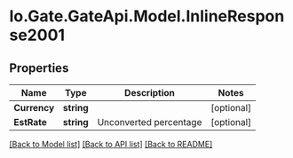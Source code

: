 
# Io.Gate.GateApi.Model.InlineResponse2001

## Properties

Name | Type | Description | Notes
------------ | ------------- | ------------- | -------------
**Currency** | **string** |  | [optional] 
**EstRate** | **string** | Unconverted percentage | [optional] 

[[Back to Model list]](../README.md#documentation-for-models)
[[Back to API list]](../README.md#documentation-for-api-endpoints)
[[Back to README]](../README.md)
